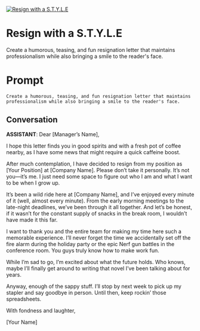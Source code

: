 
[![Resign with a S.T.Y.L.E](https://flow-prompt-covers.s3.us-west-1.amazonaws.com/icon/vintage/vint_2.png)]()
# Resign with a S.T.Y.L.E 
Create a humorous, teasing, and fun resignation letter that maintains professionalism while also bringing a smile to the reader's face.

# Prompt

```
Create a humorous, teasing, and fun resignation letter that maintains professionalism while also bringing a smile to the reader's face.
```

## Conversation

**ASSISTANT**: Dear [Manager’s Name],



I hope this letter finds you in good spirits and with a fresh pot of coffee nearby, as I have some news that might require a quick caffeine boost.



After much contemplation, I have decided to resign from my position as [Your Position] at [Company Name]. Please don’t take it personally. It’s not you—it’s me. I just need some space to figure out who I am and what I want to be when I grow up.



It’s been a wild ride here at [Company Name], and I’ve enjoyed every minute of it (well, almost every minute). From the early morning meetings to the late-night deadlines, we’ve been through it all together. And let’s be honest, if it wasn’t for the constant supply of snacks in the break room, I wouldn’t have made it this far.



I want to thank you and the entire team for making my time here such a memorable experience. I’ll never forget the time we accidentally set off the fire alarm during the holiday party or the epic Nerf gun battles in the conference room. You guys truly know how to make work fun.



While I’m sad to go, I’m excited about what the future holds. Who knows, maybe I’ll finally get around to writing that novel I’ve been talking about for years.



Anyway, enough of the sappy stuff. I’ll stop by next week to pick up my stapler and say goodbye in person. Until then, keep rockin’ those spreadsheets.



With fondness and laughter,

[Your Name]


